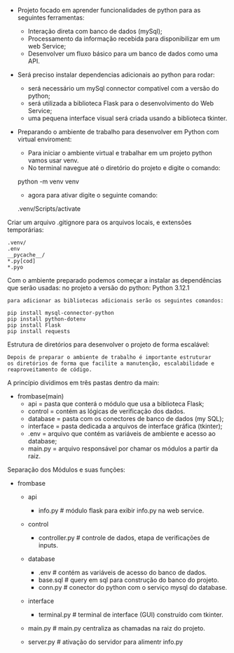 
- Projeto focado em aprender funcionalidades de python para as seguintes ferramentas:
    - Interação direta com banco de dados (mySql);
    - Processamento da informação recebida para disponibilizar em um web Service;
    - Desenvolver um fluxo básico para um banco de dados como uma API.

- Será preciso instalar dependencias adicionais ao python para rodar:
    - será necessário um mySql connector compatível com a versão do python;
    - será utilizada a biblioteca Flask para o desenvolvimento do Web Service;
    - uma pequena interface visual será criada usando a biblioteca tkinter.

- Preparando o ambiente de trabalho para desenvolver em Python com virtual enviroment:
    - Para iniciar o ambiente virtual e trabalhar em um projeto python vamos usar venv.
    - No terminal navegue até o diretório do projeto e digite o comando:
    
    python -m venv venv

    - agora para ativar digite o seguinte comando:
    
    .venv/Scripts/activate

Criar um arquivo .gitignore para os arquivos locais, e extensões temporárias:

    .venv/
    .env
    __pycache__/
    *.py[cod]
    *.pyo

Com o ambiente preparado podemos começar a instalar as dependências que serão usadas:
    no projeto a versão do python:
    Python 3.12.1

    para adicionar as bibliotecas adicionais serão os seguintes comandos:

    pip install mysql-connector-python
    pip install python-dotenv
    pip install Flask
    pip install requests


Estrutura de diretórios para desenvolver o projeto de forma escalável:

    Depois de preparar o ambiente de trabalho é importante estruturar
    os diretórios de forma que facilite a manutenção, escalabilidade e
    reaproveitamento de código.

A princípio dividimos em três pastas dentro da main:

- frombase(main)
    - api = pasta que conterá o módulo que usa a biblioteca Flask;
    - control = contém as lógicas de verificação dos dados.
    - database = pasta com os conectores de banco de dados (my SQL);
    - interface = pasta dedicada a arquivos de interface gráfica (tkinter);
    - .env = arquivo que contém as variáveis de ambiente e acesso ao database;
    - main.py = arquivo responsável por chamar os módulos a partir da raiz.

Separação dos Módulos e suas funções:

- frombase
    - api
        - info.py               # módulo flask para exibir info.py na web service.

    - control
        - controller.py         # controle de dados, etapa de verificações de inputs.
            
    - database
        - .env                  # contém as variáveis de acesso do banco de dados.
        - base.sql              # query em sql para construção do banco do projeto.
        - conn.py               # conector do python com o serviço mysql do database.

    - interface                        
        - terminal.py           # terminal de interface (GUI) construído com tkinter.

    - main.py                   # main.py centraliza as chamadas na raiz do projeto.
    - server.py                 # ativação do servidor para alimentr info.py

